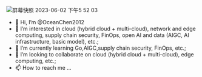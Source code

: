 ![屏幕快照 2023-06-02 下午5 52 03](https://github.com/OceanChen2012/OceanChen2012/assets/2436384/e1c83899-70a0-4f85-bcaf-76dfcebc3b72)
- 👋 Hi, I’m @OceanChen2012
- 👀 I’m interested in cloud (hybrid cloud + multi-cloud), network and edge computing, supply chain security, FinOps, open AI and data (AIGC, AI infrastructure, basic model), etc.;
- 🌱 I’m currently learning Go,AIGC,supply chain security, FinOps, etc.;
- 💞️ I’m looking to collaborate on cloud (hybrid cloud + multi-cloud), edge computing, etc.;
- 📫 How to reach me ...

<!---
OceanChen2012/OceanChen2012 is a ✨ special ✨ repository because its `README.md` (this file) appears on your GitHub profile.
You can click the Preview link to take a look at your changes.
--->
